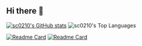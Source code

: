 ## Hi there 👋

<!--
**sc0210/sc0210** is a ✨ _special_ ✨ repository because its `README.md` (this file) appears on your GitHub profile.

Here are some ideas to get you started:

- 🔭 I’m currently working on ...
- 🌱 I’m currently learning ...
- 👯 I’m looking to collaborate on ...
- 🤔 I’m looking for help with ...
- 💬 Ask me about ...
- 📫 How to reach me: ...
- 😄 Pronouns: ...
- ⚡ Fun fact: ...
-->
[![sc0210's GitHub stats](https://github-readme-stats.vercel.app/api?username=sc0210)](https://github.com/anuraghazra/github-readme-stats)
![sc0210's Top Languages](https://github-readme-stats.vercel.app/api/top-langs/?username=sc0210&show_icons=true&hide_border=false&layout=compact)

[![Readme Card](https://github-readme-stats.vercel.app/api/pin/?username=sc0210&repo=TexLive-Docker)](https://github.com/sc0210/TexLive-Docker)
[![Readme Card](https://github-readme-stats.vercel.app/api/pin/?username=sc0210&repo=Particle-Tracking-OpenCV)](https://github.com/sc0210/Particle-Tracking-OpenCV)
